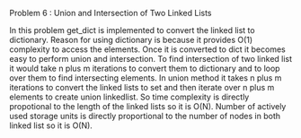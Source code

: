 Problem 6 : Union and Intersection of Two Linked Lists

In this problem get_dict is implemented to convert the linked list to dictionary. Reason for using dictionary is because it provides O(1) complexity to access the elements. Once it is converted to dict it becomes easy to perform union and intersection. 
To find intersection of two linked list it would take n plus m iterations to convert them to dictionary and to loop over them to find intersecting elements. In union method it takes n plus m iterations to convert the linked lists to set and then iterate over n plus m elements to create union linkedlist.
So time complexity is directly propotional to the length of the linked lists so it is O(N). Number of actively used storage units is  directly proportional to the number of nodes in both linked list so it is O(N). 